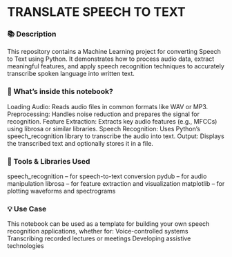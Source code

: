 <h1 >TRANSLATE SPEECH TO TEXT</h1>
<h3>📚 Description</h3>
<p>This repository contains a Machine Learning project for converting Speech to Text using Python. It demonstrates how to process audio data, extract meaningful features, and apply speech recognition techniques to accurately transcribe spoken language into written text.</p>

<h3>🚀 What’s inside this notebook?</h3>
<p>Loading Audio: Reads audio files in common formats like WAV or MP3.
Preprocessing: Handles noise reduction and prepares the signal for recognition.
Feature Extraction: Extracts key audio features (e.g., MFCCs) using librosa or similar libraries.
Speech Recognition: Uses Python’s speech_recognition library to transcribe the audio into text.
Output: Displays the transcribed text and optionally stores it in a file.</p>

<h3>🔧 Tools & Libraries Used</h3>
<p>speech_recognition – for speech-to-text conversion
pydub – for audio manipulation
librosa – for feature extraction and visualization
matplotlib – for plotting waveforms and spectrograms</p>

<h3>💡 Use Case</h3>
<p>This notebook can be used as a template for building your own speech recognition applications, whether for:
    Voice-controlled systems
    Transcribing recorded lectures or meetings
    Developing assistive technologies
</p>
